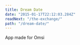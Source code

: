 ```yaml
---
title: Dream Date
date: "2015-01-17T22:12:03.284Z"
readNext: "/the-exchange/"
path: "/dream-date/"
---
```


App made for Omsi